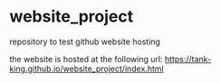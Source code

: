 # website_project
repository to test github website hosting

the website is hosted at the following url: https://tank-king.github.io/website_project/index.html
